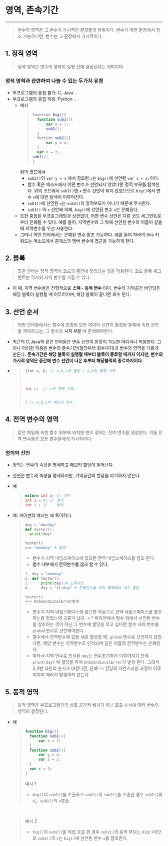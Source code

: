 # 영역, 존속기간
---
> 변수의 영역은 그 변수가 가시적인 문장들의 범위이다. 변수가 어떤 문장에서 참조 가능하다면, 변수는 그 문장에서 가시적이다.  

## 1. 정적 영역
> 정젹 영역은 변수의 영역이 실행 전에 결정된다는 의미이다.

### __정적 영역과 관련하여 나눌 수 있는 두가지 유형__
* 부프로그램의 중첩 불가: C, Java ..
* 부프로그램의 중첩 허용: Python ..
  * 예시
    >``` js
    >fucntion big(){
    >   function sub1(){
    >       var x = 7;
    >       sub2();
    >   }
    >   fuction sub2(){
    >       var y = x;
    >   }
    >   var x = 3;
    > sub1();
    >}   
    >```
    위의 코드에서
    * ```sub2()```의  ```var y = x``` 에서 참조된 ```x```는  ```big()```에 선언된   ```var x = 3;```이다.
    * 함수 혹은 메소드에서 어떤 변수가 선언되지 않았다면 정적 부모를 탐색한다. 위의 코드에서 ```sub2()```엔 ```x``` 변수 선언이 되지 않았으므로 ```big()```에서 변수 ```x```에 대한 탐색이 이루어진다.
    * ```sub1()```에 선언된 ```x```는 ```sub2()```의 정적부모가 아니기 때문에 무시한다. 
    * ```sub1()``` 의 ```x``` 선언에 의해, ```big()```에 선언된 변수 ```x```는 은폐된다. 
  * 또한 중첩된 부프로그래밍과 상관없이, 어떤 변수 선언은 다른 코드 세그먼트로부터 은폐될 수 있다. 예를 들어, 지역변수와 그 밖에 선언된 변수의 이름이 같을 때 지역변수를 우선 사용한다.  
  * 그러나 어떤 언어에서는 은폐된 변수 참조 가능하다. 예를 들어 자바의 this 키워드는 메소드에서 클래스의 멤버 변수에 접근을 가능하게 한다. 

## 2. 블록
> 많은 언어는 정적 영역이 코드의 중간에 정의되는 것을 허용한다. 코드 블록 세그먼트는 각자의 지역 변수를 가질 수 있다.
* 이 때, 지역 변수들은 전형적으로 __스택 - 동적 변수__ 이다. 변수의 기억공간 바인딩은 해당 블록이 실행될 때 이루어지며, 해당 블록이 끝나면 회수 된다. 

## 3. 선언 순서
> 어떤 언어들에서는 함수에 포함된 모든 데이터 선언이 중첩된 블록에 속한 선언을 제외하고는, 그 함수의 __시작 부분__ 에 존재해야한다. 
* 최근의 C,Java와 같은 언어들은 변수 선언이 문장이 가능한 어디서나 허용한다. 그러나 이러한 허용은 변수의 존속기간(할당부터 회수까지)과 변수의 영역을 다르게 만든다. __존속기간은 해당 블록이 실행될 때부터 블록이 종료할 때까지 이지만, 변수의 가시적 영역은 중간에 변수 선언이 나온 후부터 해당블럭의 종료까지이다.__

* 	>```c
	>{int a, b; // a,b,c의 할당 / a,b의 영역 시작
	>
	>
	>
	>int c;  // c의 영역 시작
	>
	>
	>} // a,b,c의 메모리 회수
 	>````

## 4. 전역 변수의 영역
> 같은 파일에 속한 함수 외부에 위치한 변수 정의는 전역 변수를 생성한다. 이들 전역 변수들은 모든 함수들에게 가시적이다. 

### __정의와 선언__
* 정의는 변수의 속성을 명세하고 메모리 할당이 일어난다. 
* 선언은 변수의 속성을 명세하지만, 기억공간의 할당을 야기하지 않는다.
* 예
	> ```c
	> extern int a; // 선언
	> int i = 0; // 정의
	> int i ; //	정의

* 예: 파이썬의 예시는 꽤 특이하다.
	>```python
	>day = "monday"
	>def tester():
	>	print(day)
	>
	>tester()
	> >>> "monday" # 출력
	>```
	> * 변수가 지역 네임스페이스에 없으면 전역 네임스페이스를 참조 한다.
	> * __함수 내부에서 전역변수를 참조 할 수 있다.__
	>```python
	>1. day = "monday"
	>2. def tester():
	>3. 	print(day) # 오류라인
	>4. 	day = "friday" # 전역변수를 하위 영역에서 새로 할당
	>
	>tester()
	> >>> UnboundLocalError발생
	>```
	> * 변수가 지역 네임스페이스에 없으면 자동으로 전역 네임스페이스를 참조하는줄 알았는데 오류가 났다. 	> * 파이썬에서 함수 밖에서 선언된 변수를 참조하는 것이 아닌 그 변수에 할당을 하고 싶다면 함수 내의 변수를 ```global```변수로 선언해야한다.
	> * 함수에서 전역변수에 값을 새로 할당할 때, ```global```변수로 선언하지 않았다면, 해당 변수는 지역변수로 인식되며 같은 이름의 전역변수는 은폐된다. 
	> * 따라서 지역 변수로 인식된 ```day```는 변수초기화가 이루어지기 전에 ```print(day)``` 에 할당을 하여 ```UnboundLocalError```가 발생 한다. 그래서 3,4번 라인의 순서가 바뀐다면, 은폐 -> 할당의 자연스러운 과정이 이루어지며 에러가 발생하지 않는다. 

## 5. 동적 영역
 > 동적 영역은 부프로그램간의 상호 공간적 배치가 아닌 호출 순서에 따라 변수의 영역이 결정된다. 

* 예
	> ```javascript
	>function big(){
	>	function sub1(){
	>		var x = 7;
	>	}
	>	function sub2(){
	>		var y = x;
	>		var z = 3;
	>	}	
	>	var x = 3;
	>}
	>```
	>  예시 1
	> *  `big()`이 `sub1()`을 호출하고 `sub1()`이 `sub2()`를 호출한 경우 `sub2()`의 `x`는 `sub1()`의 `x`호출

	<br>

	>  예시 2
	> *  `big()`이 `sub2()`를 직접 호출 한 경우 `sub2()`의 동적 부모는 `big()`이므로 `sub2()`의 `x`는 `big()`에 선언된 변수 `x`를 참조한다. 
	


